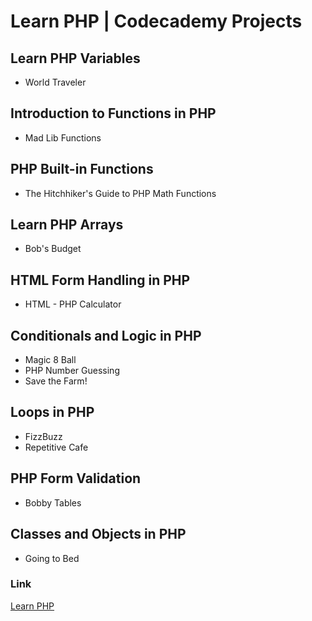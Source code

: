 # Learn PHP | Codecademy Projects

## Learn PHP Variables

- World Traveler

## Introduction to Functions in PHP

- Mad Lib Functions

## PHP Built-in Functions

- The Hitchhiker's Guide to PHP Math Functions

## Learn PHP Arrays

- Bob's Budget

## HTML Form Handling in PHP

- HTML - PHP Calculator

## Conditionals and Logic in PHP

- Magic 8 Ball
- PHP Number Guessing
- Save the Farm!

## Loops in PHP

- FizzBuzz
- Repetitive Cafe

## PHP Form Validation

- Bobby Tables

## Classes and Objects in PHP

- Going to Bed

### Link

[Learn PHP](https://www.codecademy.com/learn/learn-php)
